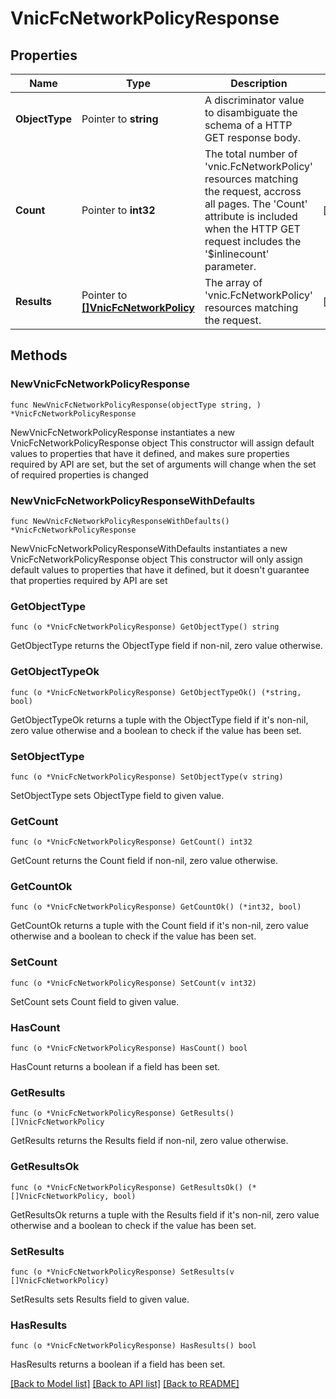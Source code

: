 # VnicFcNetworkPolicyResponse

## Properties

Name | Type | Description | Notes
------------ | ------------- | ------------- | -------------
**ObjectType** | Pointer to **string** | A discriminator value to disambiguate the schema of a HTTP GET response body. | 
**Count** | Pointer to **int32** | The total number of &#39;vnic.FcNetworkPolicy&#39; resources matching the request, accross all pages. The &#39;Count&#39; attribute is included when the HTTP GET request includes the &#39;$inlinecount&#39; parameter. | [optional] 
**Results** | Pointer to [**[]VnicFcNetworkPolicy**](vnic.FcNetworkPolicy.md) | The array of &#39;vnic.FcNetworkPolicy&#39; resources matching the request. | [optional] 

## Methods

### NewVnicFcNetworkPolicyResponse

`func NewVnicFcNetworkPolicyResponse(objectType string, ) *VnicFcNetworkPolicyResponse`

NewVnicFcNetworkPolicyResponse instantiates a new VnicFcNetworkPolicyResponse object
This constructor will assign default values to properties that have it defined,
and makes sure properties required by API are set, but the set of arguments
will change when the set of required properties is changed

### NewVnicFcNetworkPolicyResponseWithDefaults

`func NewVnicFcNetworkPolicyResponseWithDefaults() *VnicFcNetworkPolicyResponse`

NewVnicFcNetworkPolicyResponseWithDefaults instantiates a new VnicFcNetworkPolicyResponse object
This constructor will only assign default values to properties that have it defined,
but it doesn't guarantee that properties required by API are set

### GetObjectType

`func (o *VnicFcNetworkPolicyResponse) GetObjectType() string`

GetObjectType returns the ObjectType field if non-nil, zero value otherwise.

### GetObjectTypeOk

`func (o *VnicFcNetworkPolicyResponse) GetObjectTypeOk() (*string, bool)`

GetObjectTypeOk returns a tuple with the ObjectType field if it's non-nil, zero value otherwise
and a boolean to check if the value has been set.

### SetObjectType

`func (o *VnicFcNetworkPolicyResponse) SetObjectType(v string)`

SetObjectType sets ObjectType field to given value.


### GetCount

`func (o *VnicFcNetworkPolicyResponse) GetCount() int32`

GetCount returns the Count field if non-nil, zero value otherwise.

### GetCountOk

`func (o *VnicFcNetworkPolicyResponse) GetCountOk() (*int32, bool)`

GetCountOk returns a tuple with the Count field if it's non-nil, zero value otherwise
and a boolean to check if the value has been set.

### SetCount

`func (o *VnicFcNetworkPolicyResponse) SetCount(v int32)`

SetCount sets Count field to given value.

### HasCount

`func (o *VnicFcNetworkPolicyResponse) HasCount() bool`

HasCount returns a boolean if a field has been set.

### GetResults

`func (o *VnicFcNetworkPolicyResponse) GetResults() []VnicFcNetworkPolicy`

GetResults returns the Results field if non-nil, zero value otherwise.

### GetResultsOk

`func (o *VnicFcNetworkPolicyResponse) GetResultsOk() (*[]VnicFcNetworkPolicy, bool)`

GetResultsOk returns a tuple with the Results field if it's non-nil, zero value otherwise
and a boolean to check if the value has been set.

### SetResults

`func (o *VnicFcNetworkPolicyResponse) SetResults(v []VnicFcNetworkPolicy)`

SetResults sets Results field to given value.

### HasResults

`func (o *VnicFcNetworkPolicyResponse) HasResults() bool`

HasResults returns a boolean if a field has been set.


[[Back to Model list]](../README.md#documentation-for-models) [[Back to API list]](../README.md#documentation-for-api-endpoints) [[Back to README]](../README.md)


